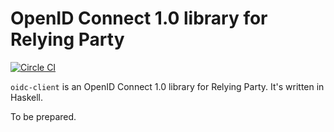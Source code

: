 # OpenID Connect 1.0 library for Relying Party

[![Circle CI](https://circleci.com/gh/krdlab/haskell-oidc-client.svg?style=svg)](https://circleci.com/gh/krdlab/haskell-oidc-client)

`oidc-client` is an OpenID Connect 1.0 library for Relying Party. It's written in Haskell.

To be prepared.
